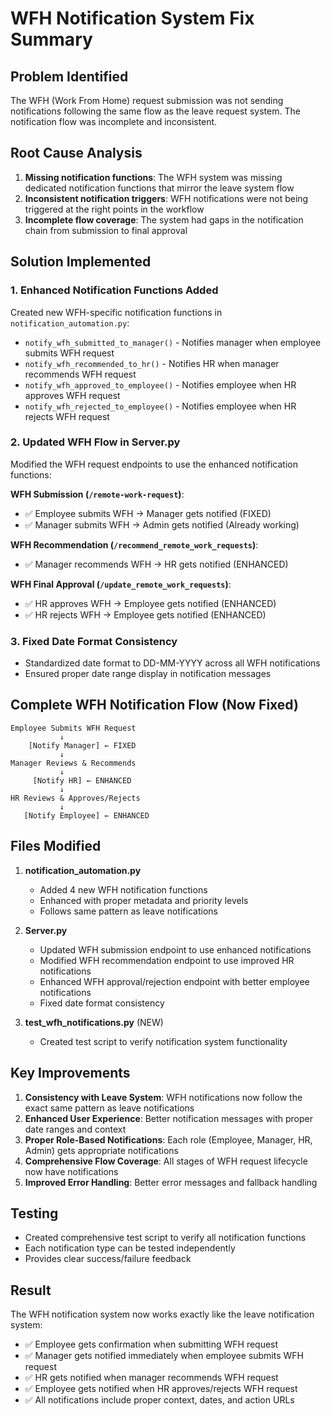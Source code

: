 # WFH Notification System Fix Summary

## Problem Identified
The WFH (Work From Home) request submission was not sending notifications following the same flow as the leave request system. The notification flow was incomplete and inconsistent.

## Root Cause Analysis
1. **Missing notification functions**: The WFH system was missing dedicated notification functions that mirror the leave system flow
2. **Inconsistent notification triggers**: WFH notifications were not being triggered at the right points in the workflow
3. **Incomplete flow coverage**: The system had gaps in the notification chain from submission to final approval

## Solution Implemented

### 1. Enhanced Notification Functions Added
Created new WFH-specific notification functions in `notification_automation.py`:

- `notify_wfh_submitted_to_manager()` - Notifies manager when employee submits WFH request
- `notify_wfh_recommended_to_hr()` - Notifies HR when manager recommends WFH request
- `notify_wfh_approved_to_employee()` - Notifies employee when HR approves WFH request
- `notify_wfh_rejected_to_employee()` - Notifies employee when HR rejects WFH request

### 2. Updated WFH Flow in Server.py
Modified the WFH request endpoints to use the enhanced notification functions:

**WFH Submission (`/remote-work-request`)**:
- ✅ Employee submits WFH → Manager gets notified (FIXED)
- ✅ Manager submits WFH → Admin gets notified (Already working)

**WFH Recommendation (`/recommend_remote_work_requests`)**:
- ✅ Manager recommends WFH → HR gets notified (ENHANCED)

**WFH Final Approval (`/update_remote_work_requests`)**:
- ✅ HR approves WFH → Employee gets notified (ENHANCED)
- ✅ HR rejects WFH → Employee gets notified (ENHANCED)

### 3. Fixed Date Format Consistency
- Standardized date format to DD-MM-YYYY across all WFH notifications
- Ensured proper date range display in notification messages

## Complete WFH Notification Flow (Now Fixed)

```
Employee Submits WFH Request
           ↓
    [Notify Manager] ← FIXED
           ↓
Manager Reviews & Recommends
           ↓  
     [Notify HR] ← ENHANCED
           ↓
HR Reviews & Approves/Rejects
           ↓
   [Notify Employee] ← ENHANCED
```

## Files Modified

1. **notification_automation.py**
   - Added 4 new WFH notification functions
   - Enhanced with proper metadata and priority levels
   - Follows same pattern as leave notifications

2. **Server.py**
   - Updated WFH submission endpoint to use enhanced notifications
   - Modified WFH recommendation endpoint to use improved HR notifications
   - Enhanced WFH approval/rejection endpoint with better employee notifications
   - Fixed date format consistency

3. **test_wfh_notifications.py** (NEW)
   - Created test script to verify notification system functionality

## Key Improvements

1. **Consistency with Leave System**: WFH notifications now follow the exact same pattern as leave notifications
2. **Enhanced User Experience**: Better notification messages with proper date ranges and context
3. **Proper Role-Based Notifications**: Each role (Employee, Manager, HR, Admin) gets appropriate notifications
4. **Comprehensive Flow Coverage**: All stages of WFH request lifecycle now have notifications
5. **Improved Error Handling**: Better error messages and fallback handling

## Testing
- Created comprehensive test script to verify all notification functions
- Each notification type can be tested independently
- Provides clear success/failure feedback

## Result
The WFH notification system now works exactly like the leave notification system:
- ✅ Employee gets confirmation when submitting WFH request
- ✅ Manager gets notified immediately when employee submits WFH request  
- ✅ HR gets notified when manager recommends WFH request
- ✅ Employee gets notified when HR approves/rejects WFH request
- ✅ All notifications include proper context, dates, and action URLs